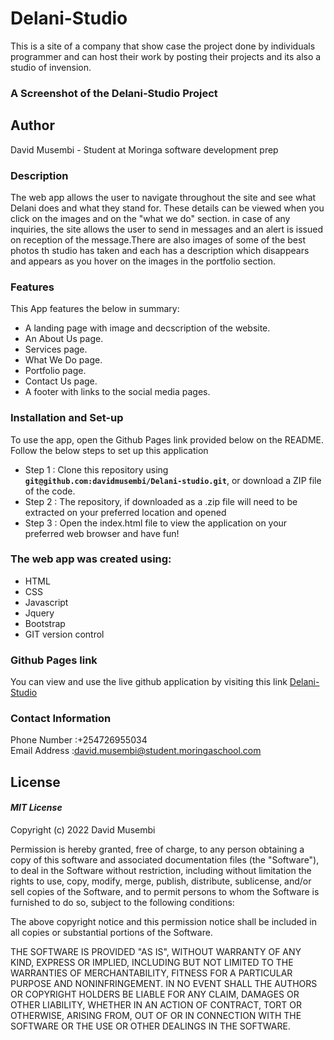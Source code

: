 # Delani-Studio
This is a site of a company that show case the project done by individuals programmer and can host their work by posting their projects and its also a studio of invension.

### A Screenshot of the Delani-Studio Project 

## Author
David Musembi - Student at Moringa software development prep

### Description
  The web app allows the user to navigate throughout the site and see what Delani does and what they stand for. These details can be viewed when you click on the images  and on the "what we do" section. in case of any inquiries, the site allows the user to send in messages and an alert is issued on reception of the message.There are also images of some of the best photos th studio has taken and each has a description which disappears and appears as you hover on the images in the portfolio section.
### Features
This App features the below in summary:
* A landing page with image and decscription of the website.
* An About Us page.
* Services page.
* What We Do page.
* Portfolio page.
* Contact Us page.
* A footer with links to the social media pages.



### Installation and Set-up
To use the app, open the Github Pages link provided below on the README.
Follow the below steps to set up this application
* Step 1 : Clone this repository using **`git@github.com:davidmusembi/Delani-studio.git`**, or download a ZIP file of the code.
* Step 2 : The repository, if downloaded as a .zip file will need to be extracted on your preferred location and opened
* Step 3 : Open the index.html file to view the application on your preferred web browser and have fun!

  
### The web app was created using:
* HTML  
* CSS
* Javascript
* Jquery  
* Bootstrap
* GIT version control



### Github Pages link
You can view and use the live github application by visiting this link [Delani-Studio](https://davidmusembi.github.io/Delani-studio/)

### Contact Information 
Phone Number :+254726955034<br>
Email Address :david.musembi@student.moringaschool.com<br>

## License
#### *MIT License*
Copyright (c) 2022 David Musembi

Permission is hereby granted, free of charge, to any person obtaining a copy
of this software and associated documentation files (the "Software"), to deal
in the Software without restriction, including without limitation the rights
to use, copy, modify, merge, publish, distribute, sublicense, and/or sell
copies of the Software, and to permit persons to whom the Software is
furnished to do so, subject to the following conditions:

The above copyright notice and this permission notice shall be included in all
copies or substantial portions of the Software.

THE SOFTWARE IS PROVIDED "AS IS", WITHOUT WARRANTY OF ANY KIND, EXPRESS OR
IMPLIED, INCLUDING BUT NOT LIMITED TO THE WARRANTIES OF MERCHANTABILITY,
FITNESS FOR A PARTICULAR PURPOSE AND NONINFRINGEMENT. IN NO EVENT SHALL THE
AUTHORS OR COPYRIGHT HOLDERS BE LIABLE FOR ANY CLAIM, DAMAGES OR OTHER
LIABILITY, WHETHER IN AN ACTION OF CONTRACT, TORT OR OTHERWISE, ARISING FROM,
OUT OF OR IN CONNECTION WITH THE SOFTWARE OR THE USE OR OTHER DEALINGS IN THE
SOFTWARE.
